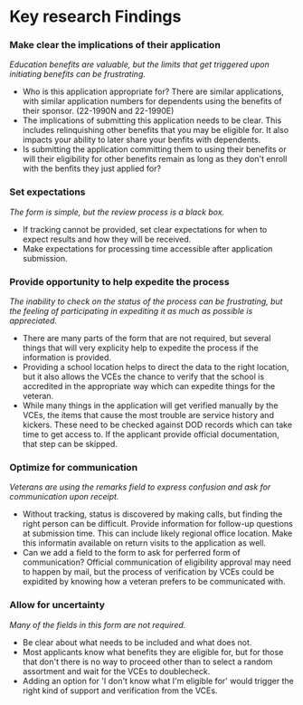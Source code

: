 # Key research Findings

### Make clear the implications of their application
_Education benefits are valuable, but the limits that get triggered upon initiating benefits can be frustrating._

 - Who is this application appropriate for? There are similar applications, with similar application numbers for dependents using the benefits of their sponsor. (22-1990N and 22-1990E)
 - The implications of submitting this application needs to be clear. This includes relinquishing other benefits that you may be eligible for. It also impacts your ability to later share your benfits with dependents.
 - Is submitting the application committing them to using their benefits or will their eligibility for other benefits remain as long as they don't enroll with the benfits they just applied for?

### Set expectations
_The form is simple, but the review process is a black box._

 - If tracking cannot be provided, set clear expectations for when to expect results and how they will be received.
 - Make expectations for processing time accessible after application submission.

### Provide opportunity to help expedite the process
_The inability to check on the status of the process can be frustrating, but the feeling of participating in expediting it as much as possible is appreciated._

 - There are many parts of the form that are not required, but several things that will very explicity help to expedite the process if the information is provided.
 - Providing a school location helps to direct the data to the right location, but it also allows the VCEs the chance to verify that the school is accredited in the appropriate way which can expedite things for the veteran.
 - While many things in the application will get verified manually by the VCEs, the items that cause the most trouble are service history and kickers. These need to be checked against DOD records which can take time to get access to. If the applicant provide official documentation, that step can be skipped.

### Optimize for communication
_Veterans are using the remarks field to express confusion and ask for communication upon receipt._

 - Without tracking, status is discovered by making calls, but finding the right person can be difficult. Provide information for follow-up questions at submission time. This can include likely regional office location. Make this informatin available on return visits to the application as well.
 - Can we add a field to the form to ask for perferred form of communication? Official communication of eligibility approval may need to happen by mail, but the process of verification by VCEs could be expidited by knowing how a veteran prefers to be communicated with.

### Allow for uncertainty
_Many of the fields in this form are not required._ 

 - Be clear about what needs to be included and what does not.
 - Most applicants know what benefits they are eligible for, but for those that don't there is no way to proceed other than to select a random assortment and wait for the VCEs to doublecheck.
 - Adding an option for 'I don't know what I'm eligible for' would trigger the right kind of support and verification from the VCEs.
